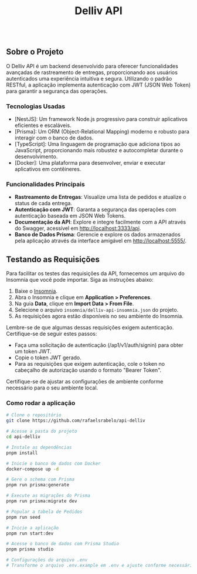 <h1 style="text-align: center; font-weight: bold;">Delliv API</h1>
<br>
<br>

## Sobre o Projeto

O Delliv API é um backend desenvolvido para oferecer funcionalidades avançadas de rastreamento de entregas, proporcionando aos usuários autenticados uma experiência intuitiva e segura. Utilizando o padrão RESTful, a aplicação implementa autenticação com JWT (JSON Web Token) para garantir a segurança das operações.

### Tecnologias Usadas

- [NestJS]: Um framework Node.js progressivo para construir aplicativos eficientes e escaláveis.
- [Prisma]: Um ORM (Object-Relational Mapping) moderno e robusto para interagir com o banco de dados.
- [TypeScript]: Uma linguagem de programação que adiciona tipos ao JavaScript, proporcionando mais robustez e autocompletar durante o desenvolvimento.
- [Docker]: Uma plataforma para desenvolver, enviar e executar aplicativos em contêineres.

### Funcionalidades Principais

- **Rastreamento de Entregas**: Visualize uma lista de pedidos e atualize o status de cada entrega.
- **Autenticação com JWT**: Garanta a segurança das operações com autenticação baseada em JSON Web Tokens.
- **Documentação da API**: Explore e integre facilmente com a API através do Swagger, acessível em [http://localhost:3333/api](http://localhost:3333/api).
- **Banco de Dados Prisma**: Gerencie e explore os dados armazenados pela aplicação através da interface amigável em [http://localhost:5555/](http://localhost:5555/).

## Testando as Requisições

Para facilitar os testes das requisições da API, fornecemos um arquivo do Insomnia que você pode importar. Siga as instruções abaixo:

1. Baixe o [Insomnia](https://insomnia.rest/download).
2. Abra o Insomnia e clique em **Application > Preferences**.
3. Na guia **Data**, clique em **Import Data > From File**.
4. Selecione o arquivo `insomnia/delliv-api-insomnia.json` do projeto.
5. As requisições agora estão disponíveis no seu ambiente do Insomnia.

Lembre-se de que algumas dessas requisições exigem autenticação. Certifique-se de seguir estes passos:

- Faça uma solicitação de autenticação (/ap1/v1/auth/signin) para obter um token JWT.
- Copie o token JWT gerado.
- Para as requisições que exigem autenticação, cole o token no cabeçalho de autorização usando o formato "Bearer Token".

Certifique-se de ajustar as configurações de ambiente conforme necessário para o seu ambiente local.

### Como rodar a aplicação

```bash
# Clone o repositório
git clone https://github.com/rafaelsrabelo/api-delliv

# Acesse a pasta do projeto
cd api-delliv

# Instale as dependências
pnpm install

# Inicie o banco de dados com Docker
docker-compose up -d

# Gere o schema com Prisma
pnpm run prisma:generate

# Execute as migrações do Prisma
pnpm run prisma:migrate dev

# Popular a tabela de Pedidos
pnpm run seed

# Inicie a aplicação
pnpm run start:dev

# Acesse o banco de dados com Prisma Studio
pnpm prisma studio

# Configurações do arquivo .env
# Transforme o arquivo .env.example em .env e ajuste conforme necessárioco